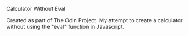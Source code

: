 Calculator Without Eval

Created as part of The Odin Project. My attempt to create a calculator without using the "eval" function in Javascript.
